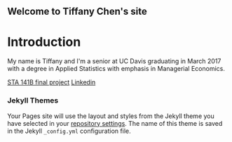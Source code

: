 ## Welcome to Tiffany Chen's site

# Introduction
My name is Tiffany and I'm a senior at UC Davis graduating in March 2017 with a degree in Applied Statistics with emphasis in Managerial Economics. 

[STA 141B final project](https://github.com/itstiffchen/sta141proj) 
[Linkedin](https://linkedin.com/in/tiffchenn) 

### Jekyll Themes

Your Pages site will use the layout and styles from the Jekyll theme you have selected in your [repository settings](https://github.com/itstiffchen/itstiffchen.github.io/settings). The name of this theme is saved in the Jekyll `_config.yml` configuration file.
